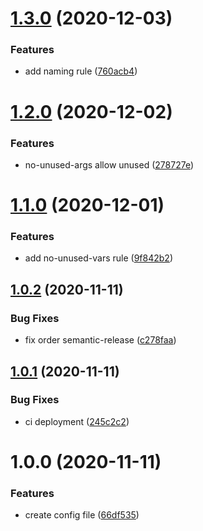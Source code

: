# [1.3.0](https://github.com/levibostian/eslint-config-node/compare/1.2.0...1.3.0) (2020-12-03)


### Features

* add naming rule ([760acb4](https://github.com/levibostian/eslint-config-node/commit/760acb498ac279c231416ab0878bafe6c8025557))

# [1.2.0](https://github.com/levibostian/eslint-config-node/compare/1.1.0...1.2.0) (2020-12-02)


### Features

* no-unused-args allow unused ([278727e](https://github.com/levibostian/eslint-config-node/commit/278727e48768f7362172a482ba51647b15ce0d52))

# [1.1.0](https://github.com/levibostian/eslint-config-node/compare/1.0.2...1.1.0) (2020-12-01)


### Features

* add no-unused-vars rule ([9f842b2](https://github.com/levibostian/eslint-config-node/commit/9f842b21f695ef8bf4380c659d4c892083063094))

## [1.0.2](https://github.com/levibostian/eslint-config-node/compare/1.0.1...1.0.2) (2020-11-11)


### Bug Fixes

* fix order semantic-release ([c278faa](https://github.com/levibostian/eslint-config-node/commit/c278faaa0195951096053702f09b424cbf36b5ce))

## [1.0.1](https://github.com/levibostian/eslint-config-node/compare/1.0.0...1.0.1) (2020-11-11)


### Bug Fixes

* ci deployment ([245c2c2](https://github.com/levibostian/eslint-config-node/commit/245c2c2e07b8e3e4b87c4cf2d4d67a6c08ba3649))

# 1.0.0 (2020-11-11)


### Features

* create config file ([66df535](https://github.com/levibostian/eslint-config-node/commit/66df535966839ba4f1a472e1d4b9d29b6efa0cce))
